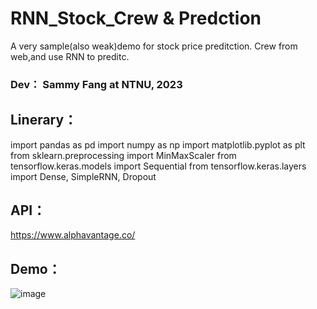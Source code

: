 # RNN_Stock_Crew & Predction
A very sample(also weak)demo for stock price preditction.
Crew from web,and use RNN to preditc.
### Dev： Sammy Fang at NTNU, 2023
## Linerary：
import pandas as pd
import numpy as np
import matplotlib.pyplot as plt
from sklearn.preprocessing import MinMaxScaler
from tensorflow.keras.models import Sequential
from tensorflow.keras.layers import Dense, SimpleRNN, Dropout
## API：
https://www.alphavantage.co/
## Demo：
![image](https://user-images.githubusercontent.com/63826784/226699672-3f377a97-ea0c-4b01-be17-d04a65d027b2.png)
